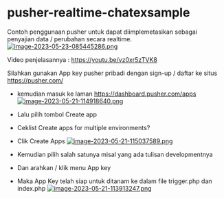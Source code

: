 # pusher-realtime-chatexsample
Contoh penggunaan pusher untuk dapat diimplemetasikan sebagai penyajian data / perubahan secara realtime.
[![image-2023-05-23-085445286.png](https://i.postimg.cc/ncy4xWFL/image-2023-05-23-085445286.png)](https://postimg.cc/56mYqnFc)

Video penjelasannya : https://youtu.be/vz0xr5zTVK8

Silahkan gunakan App key pusher pribadi dengan sign-up / daftar ke situs https://pusher.com/
- kemudian masuk ke laman https://dashboard.pusher.com/apps
[![image-2023-05-21-114918640.png](https://i.postimg.cc/GmZ5nQnG/image-2023-05-21-114918640.png)](https://postimg.cc/WdwnM031)

- Lalu pilih tombol Create app
- Ceklist Create apps for multiple environments?
- Clik Create Apps
[![image-2023-05-21-115037589.png](https://i.postimg.cc/ZqtVM56L/image-2023-05-21-115037589.png)](https://postimg.cc/ZWH89Z79)

- Kemudian pilih salah satunya misal yang ada tulisan developmentnya
- Dan arahkan / klik menu App key
- Maka App Key telah siap untuk ditanam ke dalam file trigger.php dan index.php
[![image-2023-05-21-113913247.png](https://i.postimg.cc/F15PcFFz/image-2023-05-21-113913247.png)](https://postimg.cc/y3jXCHZC)
